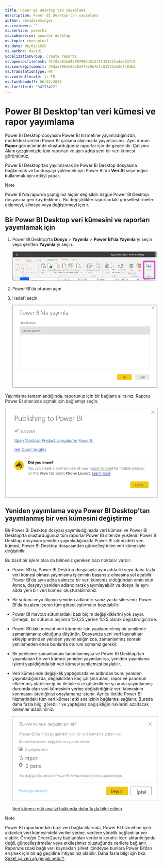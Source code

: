 ```yaml
---
title: Power BI Desktop'tan yayımlama
description: Power BI Desktop'tan yayımlama
author: davidiseminger
ms.reviewer: ''
ms.service: powerbi
ms.subservice: powerbi-desktop
ms.topic: conceptual
ms.date: 06/01/2020
ms.author: davidi
LocalizationGroup: Create reports
ms.openlocfilehash: 417d5a03ed45897896db15f2fd31d3badae837c5
ms.sourcegitcommit: 49daa8964c6e30347e29e7bfc015762e2cf494b3
ms.translationtype: HT
ms.contentlocale: tr-TR
ms.lasthandoff: 06/02/2020
ms.locfileid: "84273472"
---
```

# <a name="publish-datasets-and-reports-from-power-bi-desktop"></a>Power BI Desktop'tan veri kümesi ve rapor yayımlama
Power BI Desktop dosyasını Power BI hizmetine yayımladığınızda, modeldeki verileri Power BI çalışma alanınızda yayımlarsınız. Aynı durum **Rapor** görünümünde oluşturduğunuz raporlar için de geçerlidir. Çalışma Alanı gezgininizde tüm raporları ve aynı adda yeni bir veri kümesi görürsünüz.

Power BI Desktop'tan yayımlamak ile Power BI Desktop dosyasına bağlanmak ve bu dosyayı yüklemek için Power BI'da **Veri Al** seçeneğini kullanmak aynı etkiyi yapar.

> [!NOTE]
> Power BI'da raporda yaptığınız hiçbir değişiklik özgün Power BI Desktop dosyasına geri kaydedilmez. Bu değişiklikler raporlardaki görselleştirmeleri eklemeyi, silmeye veya değiştirmeyi içerir.

## <a name="to-publish-a-power-bi-desktop-dataset-and-reports"></a>Bir Power BI Desktop veri kümesini ve raporları yayımlamak için
1. Power BI Desktop'ta **Dosya** \> **Yayımla** \> **Power BI'da Yayımla**'yı seçin veya şeritten **Yayımla**'yı seçin.  

   ![Yayımla düğmesi](media/desktop-upload-desktop-files/pbid_publish_publishbutton.png)


2. Power BI'da oturum açın.
3. Hedefi seçin.

   ![Yayımlama hedefi seçme](media/desktop-upload-desktop-files/pbid_publish_select_destination.png)

Yayımlama tamamlandığında, raporunuz için bir bağlantı alırsınız. Raporu Power BI sitenizde açmak için bağlantıyı seçin.

![Yayımlama başarılı iletişim kutusu](media/desktop-upload-desktop-files/pbid_publish_success.png)

## <a name="republish-or-replace-a-dataset-published-from-power-bi-desktop"></a>Yeniden yayımlama veya Power BI Desktop'tan yayımlanmış bir veri kümesini değiştirme
Bir Power BI Desktop dosyası yayımladığınızda veri kümesi ve Power BI Desktop'ta oluşturduğunuz tüm raporlar Power BI sitenize yüklenir. Power BI Desktop dosyasını yeniden yayımladığınızda Power BI sitenizdeki veri kümesi, Power BI Desktop dosyasından güncelleştirilen veri kümesiyle değiştirilir.

Bu basit bir işlem olsa da bilmeniz gereken bazı noktalar vardır:

* Power BI'da, Power BI Desktop dosyasıyla aynı adda iki veya daha fazla veri kümesi olması yayımlama işleminin başarısız olmasına yol açabilir. Power BI'da aynı adda yalnızca bir veri kümeniz olduğundan emin olun. Ayrıca, dosyayı yeniden adlandırarak yayımlayabilir ve dosya ile aynı adda yeni bir veri kümesi oluşturabilirsiniz.
* Bir sütunu veya ölçüyü yeniden adlandırırsanız ya da silerseniz Power BI'da bu alanı içeren tüm görselleştirmeler bozulabilir. 
* Power BI mevcut sütunlardaki bazı biçim değişikliklerini yok sayar. Örneğin, bir sütunun biçimini %0,25 yerine %25 olarak değiştirdiğinizde.
* Power BI'daki mevcut veri kümeniz için yapılandırılmış bir yenileme zamanlamanız olduğunu düşünün. Dosyanıza yeni veri kaynakları ekleyip ardından yeniden yayımladığınızda, zamanlanmış sonraki yenilemeden önce bunlarda oturum açmanız gerekir.
* Bir yenileme zamanlaması tanımlanmışsa ve Power BI Desktop’tan yayımlanan bir veri kümesi yeniden yayımlanırsa, yeniden yayımlama işlemi yapıldığında bir veri kümesi yenilemesi başlatılır.
* Veri kümesinde değişiklik yaptığınızda ve ardından bunu yeniden yayımladığınızda, değişiklikten kaç çalışma alanı, rapor ve panonun etkilenmiş olabileceği bir iletiyle size gösterilir ve şu anda yayımlanmış durumda olan veri kümesinin yerine değiştirdiğiniz veri kümesinin konmasını istediğinizi onaylamanız istenir. Ayrıca iletide Power BI hizmetindeki tüm veri kümesi etki analizinin bağlantısı sağlanır. Burada daha fazla bilgi görebilir ve yaptığınız değişikliğin risklerini azaltacak önlemler alabilirsiniz.

   ![Veri kümesini yeniden yayımlamanın etkisiyle ilgili uyarı](media/desktop-upload-desktop-files/pbid-dataset-impact-analysis-desktop-warning.png)

   [Veri kümesi etki analizi hakkında daha fazla bilgi edinin](../collaborate-share/service-dataset-impact-analysis.md).

> [!NOTE]
> Power BI raporlarındaki bazı veri bağlantılarında, Power BI hizmetine içeri aktarılan veri kümesindeki veriler yerine, verilere yönelik bağlantılar yer alabilir. Örneğin DirectQuery bağlantıları verilerin kendisi içeri aktarıldığında değil, güncelleştirmeler veya etkileşimler oluştuğunda verilere bağlanır. Raporunuzdaki bağlı veri kaynakları şirket içindeyse bunlara Power BI’dan erişmek için bir ağ geçidine ihtiyacınız olabilir. Daha fazla bilgi için bkz. [Şirket içi veri ağ geçidi nedir?](../connect-data/service-gateway-onprem.md).
> 